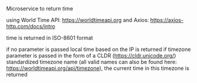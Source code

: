 Microservice to return time

using World Time API: https://worldtimeapi.org
and Axios: https://axios-http.com/docs/intro

time is returned in ISO-8601 format

if no parameter is passed local time based on the IP is returned
if timezone parameter is passed in the form of a CLDR (https://cldr.unicode.org/) standardized timezone name (all valid names can also be found here: https://worldtimeapi.org/api/timezone), the current time in this timezone is returned
